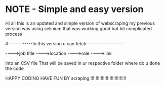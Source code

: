 
# NOTE - Simple and easy version

Hi all this is an updated and simple version of webscraping my previous version was using selinium that was working good but bit complicated process

#------------In this version u can fetch------------------

---->job title
---->location
---->role
---->link

Into an CSV file That will be saved in ur respective folder where do u done the code

HAPPY CODING HAVE FUN BY scraping !!!!!!!!!!!!!!!!!!!!!!!!!!!!
